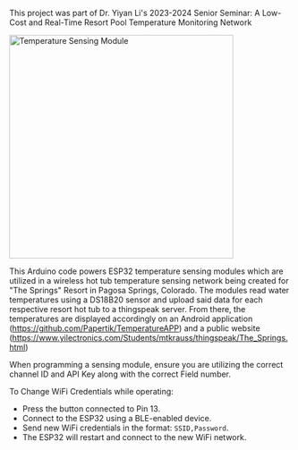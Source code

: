 This project was part of Dr. Yiyan Li's 2023-2024 Senior Seminar: A Low-Cost and Real-Time Resort Pool Temperature Monitoring Network

<img src="https://github.com/maxtkrauss/Temperature-Sensing-Module/assets/116518809/b4dcb891-4fee-4d00-beaf-79541c3980d0" alt="Temperature Sensing Module" width="400"/>


This Arduino code powers ESP32 temperature sensing modules which are utilized in a wireless hot tub temperature sensing network being created for "The Springs" Resort in Pagosa Springs, Colorado. 
The modules read water temperatures using a DS18B20 sensor and upload said data for each respective resort hot tub to a thingspeak server.
From there, the temperatures are displayed accordingly on an Android application (https://github.com/Papertik/TemperatureAPP) and a public website (https://www.yilectronics.com/Students/mtkrauss/thingspeak/The_Springs.html)

When programming a sensing module, ensure you are utilizing the correct channel ID and API Key along with the correct Field number.

To Change WiFi Credentials while operating:
  - Press the button connected to Pin 13.
  - Connect to the ESP32 using a BLE-enabled device.
  - Send new WiFi credentials in the format: `SSID,Password`.
  - The ESP32 will restart and connect to the new WiFi network.
